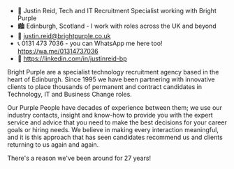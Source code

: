 - 👋 Justin Reid, Tech and IT Recruitment Specialist working with Bright Purple
- 🏙 Edinburgh, Scotland - I work with roles across the UK and beyond
- 📧 justin.reid@brightpurple.co.uk 
- 📞 0131 473 7036 - you can WhatsApp me here too! https://wa.me/01314737036
- 🏢 https://linkedin.com/in/justinreid-bp

Bright Purple are a specialist technology recruitment agency based in the heart of Edinburgh. Since 1995 we have been partnering with innovative clients to place thousands of permanent and contract candidates in Technology, IT and Business Change roles.
 
Our Purple People have decades of experience between them; we use our industry contacts, insight and know-how to provide you with the expert service and advice that you need to make the best decisions for your career goals or hiring needs. We believe in making every interaction 
meaningful, and it is this approach that has seen candidates recommend us and clients returning to us again and again. 
 
There's a reason we've been around for 27 years!
<!---
justinreid-brightpurple/justinreid-brightpurple is a ✨ special ✨ repository because its `README.md` (this file) appears on your GitHub profile.
You can click the Preview link to take a look at your changes.
--->
